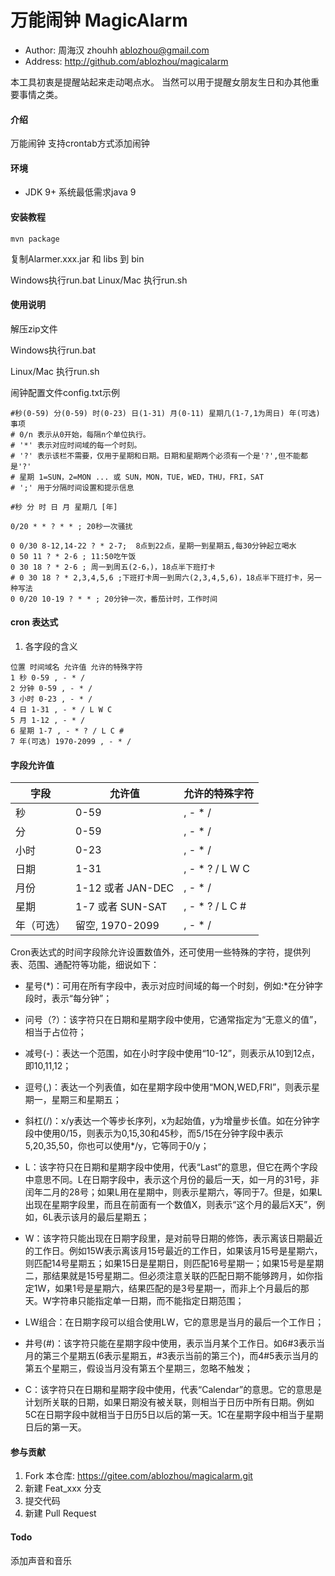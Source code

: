 # 万能闹钟 MagicAlarm
- Author: 周海汉 zhouhh <ablozhou@gmail.com>
- Address: http://github.com/ablozhou/magicalarm
 
本工具初衷是提醒站起来走动喝点水。
当然可以用于提醒女朋友生日和办其他重要事情之类。

#### 介绍
万能闹钟
支持crontab方式添加闹钟

#### 环境
- JDK 9+
系统最低需求java 9

#### 安装教程

`mvn package`

复制Alarmer.xxx.jar 和 libs 到 bin

Windows执行run.bat
Linux/Mac 执行run.sh

#### 使用说明
解压zip文件

Windows执行run.bat

Linux/Mac 执行run.sh

闹钟配置文件config.txt示例
```
#秒(0-59) 分(0-59) 时(0-23) 日(1-31) 月(0-11) 星期几(1-7,1为周日) 年(可选) 事项
# 0/n 表示从0开始，每隔n个单位执行。
# '*' 表示对应时间域的每一个时刻。
# '?' 表示该栏不需要，仅用于星期和日期。日期和星期两个必须有一个是'?',但不能都是'?'
# 星期 1=SUN，2=MON ... 或 SUN，MON，TUE，WED，THU，FRI，SAT
# ';' 用于分隔时间设置和提示信息

#秒 分 时 日 月 星期几 [年]

0/20 * * ? * * ; 20秒一次骚扰

0 0/30 8-12,14-22 ? * 2-7;  8点到22点，星期一到星期五,每30分钟起立喝水
0 50 11 ? * 2-6 ; 11:50吃午饭
0 30 18 ? * 2-6 ; 周一到周五(2-6，)，18点半下班打卡
# 0 30 18 ? * 2,3,4,5,6 ;下班打卡周一到周六(2,3,4,5,6)，18点半下班打卡，另一种写法
0 0/20 10-19 ? * * ; 20分钟一次，番茄计时，工作时间
```
#### cron 表达式
1. 各字段的含义
```
位置 时间域名 允许值 允许的特殊字符
1 秒 0-59 , - * /
2 分钟 0-59 , - * /
3 小时 0-23 , - * /
4 日 1-31 , - * / L W C
5 月 1-12 , - * /
6 星期 1-7 , - * ? / L C #
7 年(可选) 1970-2099 , - * /
```
#### 字段允许值
字段 | 允许值 | 允许的特殊字符
-- | -- | --
秒 | 0-59 | , - * / 
分 | 0-59 | , - * / 
小时 | 0-23 |, - * / 
日期 | 1-31 | , - * ? / L W C 
月份 | 1-12 或者 JAN-DEC | , - * / 
星期 | 1-7 或者 SUN-SAT | , - * ? / L C # 
年（可选）| 留空, 1970-2099 | , - * / 

Cron表达式的时间字段除允许设置数值外，还可使用一些特殊的字符，提供列表、范围、通配符等功能，细说如下：
- 星号(*)：可用在所有字段中，表示对应时间域的每一个时刻，例如:*在分钟字段时，表示“每分钟”；

- 问号（?）：该字符只在日期和星期字段中使用，它通常指定为“无意义的值”，相当于占位符；

- 减号(-)：表达一个范围，如在小时字段中使用“10-12”，则表示从10到12点，即10,11,12；

- 逗号(,)：表达一个列表值，如在星期字段中使用“MON,WED,FRI”，则表示星期一，星期三和星期五；

- 斜杠(/)：x/y表达一个等步长序列，x为起始值，y为增量步长值。如在分钟字段中使用0/15，则表示为0,15,30和45秒，而5/15在分钟字段中表示5,20,35,50，你也可以使用*/y，它等同于0/y；

- L：该字符只在日期和星期字段中使用，代表“Last”的意思，但它在两个字段中意思不同。L在日期字段中，表示这个月份的最后一天，如一月的31号，非闰年二月的28号；如果L用在星期中，则表示星期六，等同于7。但是，如果L出现在星期字段里，而且在前面有一个数值X，则表示“这个月的最后X天”，例如，6L表示该月的最后星期五；

- W：该字符只能出现在日期字段里，是对前导日期的修饰，表示离该日期最近的工作日。例如15W表示离该月15号最近的工作日，如果该月15号是星期六，则匹配14号星期五；如果15日是星期日，则匹配16号星期一；如果15号是星期二，那结果就是15号星期二。但必须注意关联的匹配日期不能够跨月，如你指定1W，如果1号是星期六，结果匹配的是3号星期一，而非上个月最后的那天。W字符串只能指定单一日期，而不能指定日期范围；

- LW组合：在日期字段可以组合使用LW，它的意思是当月的最后一个工作日；

- 井号(#)：该字符只能在星期字段中使用，表示当月某个工作日。如6#3表示当月的第三个星期五(6表示星期五，#3表示当前的第三个)，而4#5表示当月的第五个星期三，假设当月没有第五个星期三，忽略不触发；

- C：该字符只在日期和星期字段中使用，代表“Calendar”的意思。它的意思是计划所关联的日期，如果日期没有被关联，则相当于日历中所有日期。例如5C在日期字段中就相当于日历5日以后的第一天。1C在星期字段中相当于星期日后的第一天。


#### 参与贡献

1.  Fork 本仓库: https://gitee.com/ablozhou/magicalarm.git
2.  新建 Feat_xxx 分支
3.  提交代码
4.  新建 Pull Request

#### Todo
添加声音和音乐
